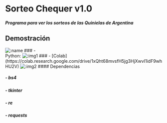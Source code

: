 # Sorteo Chequer v1.0

##### Programa para ver los sorteos de las Quinielas de Argentina

## Demostración
<img src="https://count.getloli.com/get/@:osito_sorteo_chequer?theme=gelbooru" alt=":name" />
### - <br>Python:
<img src="https://i.imgur.com/MxD7SRp.png" alt=":img1" />
### - [Colab](https://colab.research.google.com/drive/1xQht68mvsfH5jg3HjXwvI1idF9whHU2V)
<img src="https://i.imgur.com/K6dRHkl.png" alt=":img2" />
#### Dependencias

##### - bs4
##### - tkinter
##### - re
##### - requests
